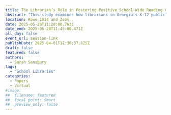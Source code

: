 ```yaml
---
title: The Librarian’s Role in Fostering Positive School-Wide Reading Culture in Georgia Schools
abstract: "This study examines how librarians in Georgia's K-12 public schools foster positive reading cultures. Using qualitative research, it explores how librarians promote reading engagement by creating inviting library spaces, curating diverse collections, developing programs that encourage reading for pleasure and academic growth, and collaborating with school community members. The research is guided by the Reading Culture framework, adapted from a combination of the cultures framework and the Expectancy-Value Theory of Achievement Motivation. This framework contextualizes how librarians influence reading culture through resources, programming, and relationships. This study's findings contain best practices for encouraging student reading engagement and increased literacy growth."
location: Rowe 1014 and Zoom
date: 2025-05-28T11:20:00.763Z
date_end: 2025-05-28T11:45:00.471Z
all_day: false
event_url: session-link
publishDate: 2025-04-01T12:36:37.825Z
draft: false
featured: false
authors:
  - Sarah Sansbury
tags:
  - "School Libraries"
categories:
  - Papers
  - Virtual
#image:
##  filename: featured
##  focal_point: Smart
##  preview_only: false
---
```

